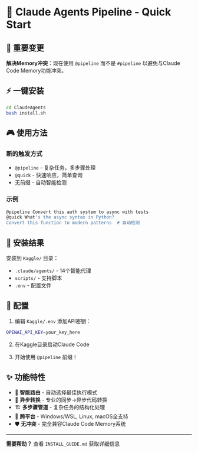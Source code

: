 # 🚀 Claude Agents Pipeline - Quick Start

## 🎯 重要变更

**解决Memory冲突**：现在使用 `@pipeline` 而不是 `#pipeline` 以避免与Claude Code Memory功能冲突。

## ⚡ 一键安装

```bash
cd ClaudeAgents
bash install.sh
```

## 🎮 使用方法

### 新的触发方式
- `@pipeline` - 复杂任务，多步骤处理
- `@quick` - 快速响应，简单查询
- 无前缀 - 自动智能检测

### 示例
```bash
@pipeline Convert this auth system to async with tests
@quick What's the async syntax in Python?
Convert this function to modern patterns  # 自动检测
```

## 📁 安装结果

安装到 `Kaggle/` 目录：
- `.claude/agents/` - 14个智能代理
- `scripts/` - 支持脚本
- `.env` - 配置文件

## 🔧 配置

1. 编辑 `Kaggle/.env` 添加API密钥：
```bash
OPENAI_API_KEY=your_key_here
```

2. 在Kaggle目录启动Claude Code

3. 开始使用 `@pipeline` 前缀！

## ✨ 功能特性

- 🎯 **智能路由** - 自动选择最佳执行模式
- 🔄 **异步转换** - 专业的同步→异步代码转换
- 🏗️ **多步骤管道** - 复杂任务的结构化处理
- 🚀 **跨平台** - Windows/WSL, Linux, macOS全支持
- 🛡️ **无冲突** - 完全兼容Claude Code Memory系统

---
**需要帮助？** 查看 `INSTALL_GUIDE.md` 获取详细信息